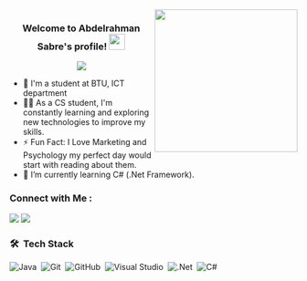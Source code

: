 <img width="250" align="right" src="https://c.tenor.com/_DOBjnGspYAAAAAM/code-coding.gif">

<h3 align="center">
  Welcome to Abdelrahman Sabre's profile!
  <img src="https://media.giphy.com/media/hvRJCLFzcasrR4ia7z/giphy.gif" width="28">
</h3>

<!-- Typing SVG by DenverCoder1 - https://github.com/DenverCoder1/readme-typing-svg -->
<p align="center">
  <a href="https://github.com/DenverCoder1/readme-typing-svg"><img src="https://readme-typing-svg.herokuapp.com/?lines=Back-End%20developer;Always%20learning%20new%20things&font=Fira%20Code&center=true&width=440&height=45&color=f75c7e&vCenter=true&size=22"></a>
</p> 

- 🏢 I'm a student at BTU, ICT department
- 👨‍💻 As a CS student, I'm constantly learning and exploring new technologies to improve my skills.
- ⚡ Fun Fact: I Love Marketing and Psychology my perfect day would start with reading about them.
- 🌱 I’m currently learning C# (.Net Framework).

### Connect with Me :

<a href="https://www.linkedin.com/in/abdelrhman-sabre-31ab5b258" target="_blank"><img src="https://img.shields.io/badge/-Abdelrahman%20Sabre-0077B5?style=for-the-badge&logo=Linkedin&logoColor=white"/></a>
<a href="https://www.facebook.com/profile.php?id=61552528540133" target="_blank"><img src="https://img.shields.io/badge/-Abdelrahman%20Sabre-0077B5?style=for-the-badge&logo=Facebook&logoColor=white"/></a>

### 🛠 &nbsp;Tech Stack
![Java](https://img.shields.io/badge/Java-ED8B00?style=for-the-badge&logo=openjdk&logoColor=white)&nbsp;
![Git](https://img.shields.io/badge/-Git-05122A?style=flat&logo=git)&nbsp;
![GitHub](https://img.shields.io/badge/-GitHub-05122A?style=flat&logo=github)&nbsp;
![Visual Studio](https://img.shields.io/badge/-Visual%20Studio-05122A?style=flat&logo=visual-studio&logoColor=007ACC)&nbsp;
![.Net](https://img.shields.io/badge/.NET-5C2D91?style=for-the-badge&logo=.net&logoColor=white)&nbsp;
![C#](https://img.shields.io/badge/c%23-%23239120.svg?style=for-the-badge&logo=c-sharp&logoColor=white)&nbsp;

